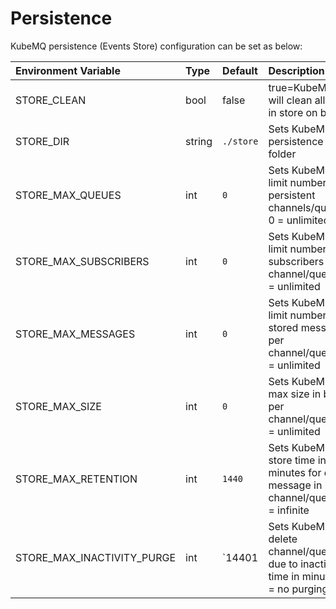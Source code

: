 # Persistence
KubeMQ persistence (Events Store) configuration can be set as below:

| Environment Variable       | Type   | Default   | Description                                                                           |
|:---------------------------|:-------|:----------|:--------------------------------------------------------------------------------------|
| STORE_CLEAN                | bool   | false     | true=KubeMQ will clean all files in store on boot                                     |
| STORE_DIR                  | string | `./store` | Sets KubeMQ persistence folder                                                        |
| STORE_MAX_QUEUES           | int    | `0`       | Sets KubeMQ limit number of persistent channels/queues, 0 = unlimited                 |
| STORE_MAX_SUBSCRIBERS      | int    | `0`       | Sets KubeMQ limit number of subscribers per channel/queue, 0 = unlimited              |
| STORE_MAX_MESSAGES         | int    | `0`       | Sets KubeMQ limit number of stored messages per channel/queue, 0 = unlimited          |
| STORE_MAX_SIZE             | int    | `0`       | Sets KubeMQ max size in bytes per channel/queue, 0 = unlimited                        |
| STORE_MAX_RETENTION        | int    | `1440`    | Sets KubeMQ store time in minutes for each message in per channel/queue, 0 = infinite |
| STORE_MAX_INACTIVITY_PURGE | int    | `14401    | Sets KubeMQ delete channel/queue due to inactivity time in minutes, 0 = no purging    |

